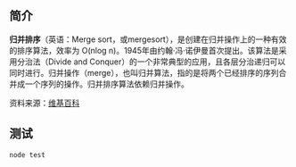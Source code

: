 ## 简介
**归并排序**（英语：Merge sort，或mergesort），是创建在归并操作上的一种有效的排序算法，效率为 O(nlog n)。1945年由约翰·冯·诺伊曼首次提出。该算法是采用分治法（Divide and Conquer）的一个非常典型的应用，且各层分治递归可以同时进行。归并操作（merge），也叫归并算法，指的是将两个已经排序的序列合并成一个序列的操作。归并排序算法依赖归并操作。

资料来源：[维基百科](https://zh.wikipedia.org/wiki/%E5%BD%92%E5%B9%B6%E6%8E%92%E5%BA%8F)

## 测试
```js
node test
```